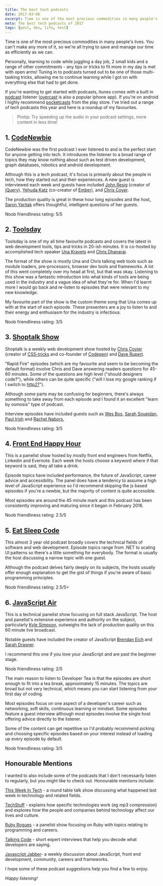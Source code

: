 ```yaml
---
title: The best tech podcasts
date: 2017-03-06
excerpt: Time is one of the most precious commodities in many people's lives. You can't make any more of it, so we're all trying to save and manage our time as efficiently as we can....
meta: The best tech podcasts of 2017
tags: [post, dev, life, test]
---
```


Time is one of the most precious&nbsp;commodities in many people's lives. You can't make any more of it, so we're all trying to save and manage our time as efficiently as we can.

Personally, learning to code while juggling a day job, 2 small kids and a range of other commitments - any tips or tricks to fit more in my day is met with open&nbsp;arms! Tuning in to podcasts turned out to be one of those multi-tasking tricks, allowing me to continue learning while I got on with everything else that had to get done.

If you're wanting to get started with podcasts, itunes comes with a built in <a href="https://itunes.apple.com/au/app/podcasts/id525463029?mt=8" >podcast</a> listener (<a href="https://overcast.fm/" >overcast</a> is also a popular iphone app). If you're on android I highly recommend <a href="https://play.pocketcasts.com/" >pocketcasts</a> from the play store.
I've tried out a range of tech podcasts this year and here is a roundup of my favourites.

> Protip: Try speeding up the audio in your podcast settings, more content in less time!

## 1. <a href="http://www.codenewbie.org/podcast" > CodeNewbie</a>

CodeNewbie was the first podcast I ever listened to and is the perfect start for anyone getting into tech. It introduces the listener to a broad range of topics they may know nothing about such as test driven development, graph databases, robotics and android development.

Although this is a tech podcast, it's focus is primarily about the people in tech, how they started out and their experiences. A new guest is interviewed each week and guests have included <a href="http://www.codenewbie.org/podcast/creating-jquery" >John Resig</a> (creator of <a href="https://jquery.com/" >jQuery</a>), <a href="http://www.codenewbie.org/podcast/creating-emberjs-part-i" >Yehuda Katz</a> (co-creator of <a href="http://emberjs.com/" >Ember</a>), and <a href="http://www.codenewbie.org/podcast/css-tricks" >Chris Coyer</a>.

The production quality is great in these hour long episodes and the host, <a href="https://twitter.com/saronyitbarek" >Saron Yaritak</a> offers thoughtful, intelligent questions of her guests.

<p class="accent">Noob friendliness rating: 5/5

## 2. <a href="http://www.toolsday.io/" >Toolsday </a>

Toolsday is one of my all time favourite podcasts and covers the latest in web development tools, tips and tricks in 20-ish minutes. It is co-hosted by accomplished tech speaker <a href="https://twitter.com/una" >Una Kravets</a> and <a href="https://twitter.com/chrisdhanaraj" >Chris Dhanaraj</a>.

The format of the show is mostly Una and Chris talking web tools such as module loaders, pre-processors, browser dev tools and frameworks. A lot of this went completely over my head at first, but that was okay. Listening to this show was a fantastic introduction into what kinds of tools are being used in the industry and a vague idea of what they're for. When I'd learnt more I would go back and re-listen to episodes that were relevant to my new knowledge.

My favourite part of the show is the custom theme song that Una comes up with at the start of each episode. These presenters are a joy to listen to and their energy and enthusiasm for the industry is infectious.

<p class="accent">Noob friendliness rating: 3/5</p>

## 3. <a href="http://shoptalkshow.com/" >Shoptalk Show</a>

Shoptalk is a weekly web development show hosted by <a href="https://twitter.com/chriscoyier" >Chris Coyier</a> (creator of <a href="https://css-tricks.com/" >CSS-tricks</a> and co-founder of <a href="http://codepen.io/" >Codepen</a>) and <a href=" https://twitter.com/davatron5000" >Dave Rupert</a>.

"Rapid Fire" episodes (which are my favourite and seem to be becoming the default format) involve Chris and Dave answering readers questions for 45-60 minutes. Some of the questions are high level ("should designers code?"), while others can be quite specific ("will I lose my google ranking if I switch to <a href="https://kinsta.com/learn/what-is-http2/" >http2?</a>").

Although some parts may be confusing for beginners, there's always something to take away from each episode and I found it an excellent "learn by osmosis" type of podcast.

Interview episodes have included guests such as <a href="https://twitter.com/wesbos" >Wes Bos</a>, <a href="https://twitter.com/SaraSoueidan" > Sarah Soueidan</a>, <a href="https://twitter.com/paul_irish" >Paul Irish</a> and <a href="https://twitter.com/rachelnabors" >Rachel Nabors</a><a href="https://twitter.com/SaraSoueidan" >.</a>

<p class="accent">Noob friendliness rating: 3/5</p>

## 4. <a class="podcast-list" href="http://frontendhappyhour.com/" >Front End Happy Hour</a>

This is a panelist show hosted by mostly front end engineers from Netflix, Linkedin and Evernote. Each week the hosts choose a keyword where if that keyword is said, they all take a drink.

Episode topics have included performance, the future of JavaScript, career advice and accessibility. The panel does have a tendency to assume a high level of JavaScript experience so I'd recommend skipping the js based episodes if you're a newbie, but the majority of content is quite accessible.

Most episodes are around the 45 minute mark and this podcast has been consistently improving and maturing since it began in February 2016.

<p class="accent">Noob friendliness rating: 2.5/5</p>

## 5. <a class="podcast-list" href="http://developer.telerik.com/community/eat-sleep-code/" >Eat Sleep Code</a>

This almost 3 year old podcast broadly covers the technical fields of software and web development. Episode topics range from .NET to scaling UI patterns so there's a little something for everybody. The format is usually the host discussing a narrow topic with one guest.

Although the podcast delves fairly deeply on its subjects, the hosts usually offer enough explanation to get the gist of things if you're aware of basic programming principles.

<p class="accent">Noob friendliness rating: 2.5/5></p>

## 6. <a class="podcast-list" href="https://javascriptair.com/" >JavaScript Air</a>

This is a technical panelist show focusing on full stack JavaScript. The host and panelist's extensive experience and authority on the subject, particularly <a href="https://www.amazon.com/Kyle-Simpson/e/B006MAHIQ6" >Kyle Simpson</a>, outweighs the lack of production quality on this 60 minute live broadcast.

Notable guests have included the creator of JavaScript <a href="https://javascriptair.com/episodes/2015-12-09/" >Brendan Eich</a> and <a href="https://twitter.com/sarah_edo" >Sarah Drasner</a>.

I recommend this one if you love your JavaScript and are past the beginner stage.

<p class="accent">Noob friendliness rating: 2/5</p>

The main reason to listen to Developer Tea is that the episodes are short enough to fit into a tea break, approximately 15 minutes. The topics are broad but not very technical, which means you can start listening from your first day of coding.

Most episodes focus on one aspect of a developer's career such as networking, soft skills, continuous learning or mindset. Some episodes feature a guest interview although most episodes involve the single host offering advice directly to the listener.

Some of the content can get repetitive so I'd probably recommend picking and choosing specific episodes based on your interest instead of loading up every episode by default.

<p class="accent">Noob friendliness rating: 3/5</p>

## Honourable Mentions

I wanted to also include some of the podcasts that I don't necessarily listen to regularly, but you might like to check out. Honourable mentions include:

<a class="podcast-list" href="https://twit.tv/shows/this-week-in-tech" > This Week In Tech</a> - a round table talk show discussing what happened last week in technology and related fields.

<a href="http://shows.howstuffworks.com/techstuff" >TechStuff</a> - explains how specific technologies work (eg mp3 compression) and explores how the people and companies behind technology affect our lives and culture.

<a class="podcast-list" href="https://devchat.tv/ruby-rogues" >Ruby Rogues</a> - a panelist show focusing on Ruby with topics relating to programming and careers.

<a href="http://talkingcode.com/" >Talking Code</a> - short expert interviews that help you decode what developers are saying.

<a href="https://devchat.tv/js-jabber" >Javascript Jabber</a>- a weekly discussion about JavaScript, front end development, community, careers and frameworks.

I hope some of these podcast suggestions help you find a few to enjoy.

_Happy listening!_
